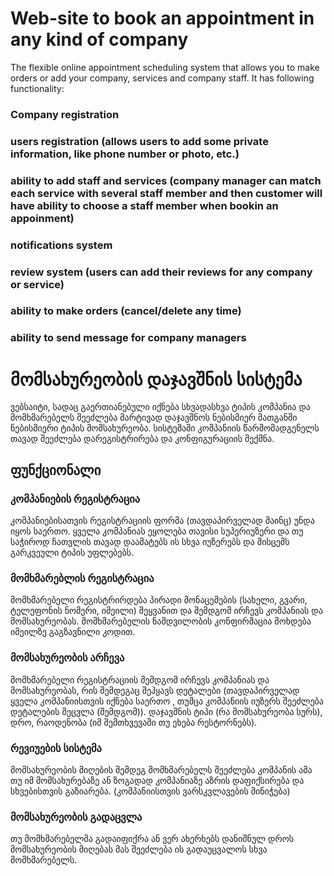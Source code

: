 # Web-site to book an appointment in any kind of company
The flexible online appointment scheduling system that allows you to make orders or add your company, services and company staff. It has following functionality:
### Company registration
### users registration (allows users to add some private information, like phone number or photo, etc.)
### ability to add staff and services (company manager can match each service with several staff member and then customer will have ability to choose a staff member when bookin an appoinment)
### notifications system
### review system (users can add their reviews for any company or service)
### ability to make orders (cancel/delete any time)
### ability to send message for company managers
# მომსახურეობის დაჯავშნის სისტემა
ვებსაიტი, სადაც გაერთიანებული იქნება სხვადასხვა ტიპის კომპანია და მომხმარებელს შეეძლება მარტივად დაჯავშნოს ნებისმიერ მათგანში ნებისმიერი ტიპის მომსახურეობა.
სისტემაში კომპანიის წარმომადგენელს თავად შეეძლება დარეგისტრირება და კონფიგურაციის შექმნა.
## ფუნქციონალი
### კომპანიების რეგისტრაცია
კომპანიებისათვის რეგისტრაციის ფორმა (თავდაპირველად მაინც) უნდა იყოს საერთო. ყველა კომპანიას ეყოლება თავისი სუპერიუზერი და თუ საჭიროდ ჩათვლის თავად დაამატებს
ის სხვა იუზერებს და მისცემს გარკვეული ტიპის უფლებებს.
### მომხმარებლის რეგისტრაცია
მომხმარებელი რეგისტრირდება პირადი მონაცემების (სახელი, გვარი, ტელეფონის ნომერი, იმეილი) შეყვანით და შემდგომ ირჩევს კომპანიას და მომსახურეობას. მომხმარებელის
ნამდვილობის კონფირმაცია მოხდება იმეილზე გაგზავნილი კოდით.
### მომსახურეობის არჩევა
მომხმარებელი რეგისტრაციის შემდგომ ირჩევს კომპანიას და მომსახურეობას, რის შემდეგაც შეჰყავს დეტალები (თავდაპირველად ყველა კომპანიისთვის იქნება საერთო , თუმცა კომპანიის იუზერს შეეძლება
დეტალების შეცვლა (შემდგომ)). დაჯავშნის ტიპი (რა მომსახურეობა სურს), დრო, რაოდენობა (იმ შემთხვევაში თუ ეხება რესტორნებს).
### რევიუების სისტემა
მომსახურეობის მიღების შემდეგ მომხმარებელს შეეძლება კომპანის ამა თუ იმ მომსახურებაზე ან ზოგადად კომპანიაზე აზრის დაფიქსირება და სხვებისთვის გაზიარება.
(კომპანიისთვის ვარსკვლავების მინიჭება)
### მომსახურეობის გადაცვლა
თუ მომხმარებელმა გადაიფიქრა ან ვერ ახერხებს დანიშნულ დროს მომსახურეობის მიღებას მას შეეძლება ის გადაუცვალოს სხვა მომხმარებელს.
